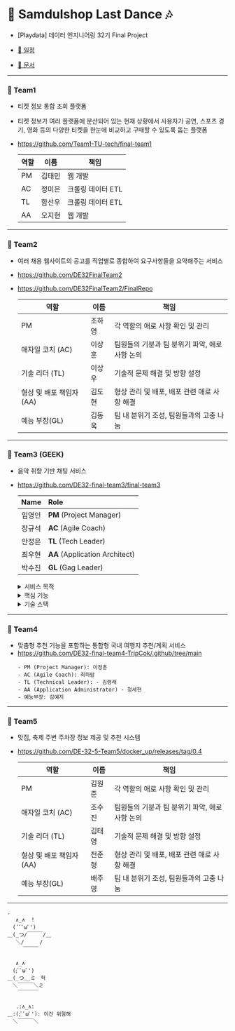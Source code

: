 # 🎉 **Samdulshop Last Dance** 🎶
- [Playdata] 데이터 엔지니어링 32기 Final Project

-  [📅 일정](https://calendar.google.com/calendar/u/0?cid=ODNmNjcwYmRjNmUyZjliNzI0NjYxZjc1ZmJjMjRmYzY2N2M0ZGVlODlkZDlhMDNlNmZiM2I2OWQwM2QyM2I0MkBncm91cC5jYWxlbmRhci5nb29nbGUuY29t)
- [📂 문서](https://drive.google.com/drive/folders/1GgGjHdtOV-75hA63sfjJdtQX49QpWD7v?usp=drive_link)

----

### 👥 Team1
- 티켓 정보 통합 조회 플랫폼
- 티켓 정보가 여러 플랫폼에 분산되어 있는 현재 상황에서 사용자가 공연, 스포츠 경기, 영화 등의 다양한 티켓을 한눈에 비교하고 구매할 수 있도록 돕는 플랫폼
- https://github.com/Team1-TU-tech/final-team1

  | 역할 | 이름 | 책임 |
  |----|------|------|
  | PM | 김태민 | 웹 개발 |
  | AC | 정미은 | 크롤링 데이터 ETL |
  | TL | 함선우 | 크롤링 데이터 ETL |
  | AA | 오지현 | 웹 개발 |

----

### 👥 Team2
- 여러 채용 웹사이트의 공고를 직업별로 종합하여 요구사항들을 요약해주는 서비스
- https://github.com/DE32FinalTeam2
- https://github.com/DE32FinalTeam2/FinalRepo

  | 역할                    | 이름 | 책임                                           |
  |-------------------------|------|------------------------------------------------|
  | PM                  | 조하영 | 각 역할의 애로 사항 확인 및 관리                |
  | 애자일 코치 (AC)    |  이상훈  | 팀원들의 기분과 팀 분위기 파악, 애로사항 논의     |
  | 기술 리더 (TL)      |  이상우  | 기술적 문제 해결 및 방향 설정                   |
  | 형상 및 배포 책임자 (AA) |  김도현  | 형상 관리 및 배포, 배포 관련 애로 사항 해결    |
  | 예능 부장(GL)           | 김동욱 | 팀 내 분위기 조성, 팀원들과의 고충 나눔          |

----

### 👥 Team3 (GEEK)
- 음악 취향 기반 채팅 서비스
- https://github.com/DE32-final-team3/final-team3

  | Name | Role |
  |:------:|:--------|
  | 임영인 | **PM** (Project Manager) |
  | 장규석 | **AC** (Agile Coach) |
  | 안정은 | **TL** (Tech Leader) |
  | 최우현 | **AA** (Application Architect) |
  | 박수진 | **GL** (Gag Leader)|

  <details>
      <summary>서비스 목적</summary>

      사용자의 음악 취향을 분석하여 비슷한 취향을 가진 사람들을 매칭하고, 
      이들이 채팅을 통해 대화할 수 있는 플랫폼을 제공합니다. 
      사용자는 음악을 통해 공통된 관심사를 가진 사람들과 연결될 수 있습니다.
  </details>

    <details>
      <summary>핵심 기능</summary>

      1. 사용자 프로필 생성 및 취향 분석
         = Spotify 데이터를 통해 사용자의 음악 취향을 분석합니다.
      2. 매칭 시스템
         = 유사한 취향을 가진 사용자끼리 매칭합니다.
      3. 실시간 채팅
         = 매칭된 사용자들이 실시간으로 대화할 수 있습니다.
  </details>

  <details>
      <summary>기술 스택</summary>

      - 프론트엔드: Flutter (Dart)
      - 백엔드: FastAPI, WebSocket, Kafka
      - 데이터 분석: Spark, Pandas, NumPy
      - 데이터베이스: MariaDB
      - 배포 및 관리: AWS EC2, Docker, Airflow
  </details>

----
### 👥 Team4

- 맞춤형 추천 기능을 포함하는 통합형 국내 여행지 추천/계획 서비스
- https://github.com/DE32-final-team4-TripCok/.github/tree/main
  ```
  - PM (Project Manager): 이정훈
  - AC (Agile Coach): 최하람
  - TL (Technical Leader): - 김령래
  - AA (Application Administrator) - 정세현
  - 예능부장: 김예지
  ```

----

### 👥 Team5
- 맛집, 축제 주변 주차장 정보 제공 및 추천 시스템
- https://github.com/DE-32-5-Team5/docker_up/releases/tag/0.4

  | 역할                    | 이름 | 책임                                           |
  |-------------------------|------|------------------------------------------------|
  | PM                  | 김원준 | 각 역할의 애로 사항 확인 및 관리                |
  | 애자일 코치 (AC)    |  조수진  | 팀원들의 기분과 팀 분위기 파악, 애로사항 논의     |
  | 기술 리더 (TL)      |  김태영  | 기술적 문제 해결 및 방향 설정                   |
  | 형상 및 배포 책임자 (AA) |  전준형  | 형상 관리 및 배포, 배포 관련 애로 사항 해결    |
  | 예능 부장(GL)           | 배주영 | 팀 내 분위기 조성, 팀원들과의 고충 나눔          |

----

```
.
　 ∧_∧　！
　(´ﾞﾟωﾟ')
＿(_つ/￣￣￣/＿
　 ＼/　　　/
　　　￣￣￣

　 ∧_∧
　(;ﾞﾟωﾟ')
＿(_つ__ミ　헉
　＼￣￣￣＼ミ
　　￣￣￣￣

　 .:∧_∧:
＿:(;ﾞﾟωﾟ'): 이건 위험해
　＼￣￣￣＼

```
